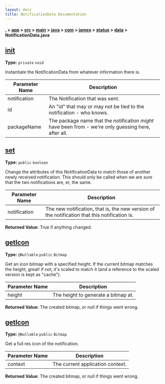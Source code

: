 ```yaml
---
layout: docs
title: NotificationData Documentation
---
```

#### [.](./../../../../../../../../index) > [app](./../../../../../../../index) > [src](./../../../../../../index) > [main](./../../../../../index) > [java](./../../../../index) > [com](./../../../index) > [james](./../../index) > [status](./../index) > [data](./index) > **NotificationData.java**

## [init](https://github.com/fennifith/Status/blob/master/app/src/main/java/com/james/status/data/NotificationData.java#L74)

**Type:** `private` `void`

Instantiate the NotificationData from whatever information there is. 





|Parameter Name|Description|
|-----|-----|
|notification|The Notification that was sent.|
|id|An "id" that may or may not be tied to the notification - who knows.|
|packageName|The package name that the notification _might_ have been from - we're only guessing here, after all.  |








## [set](https://github.com/fennifith/Status/blob/master/app/src/main/java/com/james/status/data/NotificationData.java#L162)

**Type:** `public` `boolean`

Change the attributes of this NotificationData to match those of 
another newly received notification. This should only be called 
when we are _sure_ that the two notifications are, er, the same. 





|Parameter Name|Description|
|-----|-----|
|notification|The new notification, that is, the new version of the notification that this notification is.|


**Returned Value:** True if anything changed.  








## [getIcon](https://github.com/fennifith/Status/blob/master/app/src/main/java/com/james/status/data/NotificationData.java#L237)

**Type:** `@Nullable` `public` `Bitmap`

Get an icon bitmap with a specified height. If the current 
bitmap matches the height, great! if not, it's scaled to 
match it (and a reference to the scaled version is kept 
as "cache"). 





|Parameter Name|Description|
|-----|-----|
|height|The height to generate a bitmap at.|


**Returned Value:** The created bitmap, or null if things went wrong.  








## [getIcon](https://github.com/fennifith/Status/blob/master/app/src/main/java/com/james/status/data/NotificationData.java#L258)

**Type:** `@Nullable` `public` `Bitmap`

Get a full res icon of the notification. 





|Parameter Name|Description|
|-----|-----|
|context|The current application context.|


**Returned Value:** The created bitmap, or null if things went wrong.  








